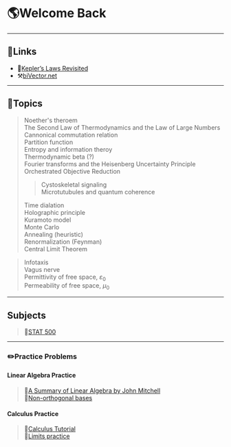 # 🌎Welcome Back

--- 

## 🔗Links
- 📑[Kepler’s Laws Revisited](https://quantumredpill.wordpress.com/2013/01/19/keplers-laws-revisited/)   
- ⚒️[biVector.net](https://bivector.net/tools.html)

---
## 📔Topics
> Noether's theroem  
> The Second Law of Thermodynamics and the Law of Large Numbers  
> Cannonical commutation relation    
> Partition function  
> Entropy and information theroy  
> Thermodynamic beta (?)  
> Fourier transforms and the Heisenberg Uncertainty Principle  
> Orchestrated Objective Reduction  
>> Cystoskeletal signaling  
>> Microtutubules and quantum coherence    
>> 
> Time dialation  
> Holographic principle  
> Kuramoto model  
> Monte Carlo  
> Annealing (heuristic)  
> Renormalization (Feynman)   
> Central Limit Theorem   


> Infotaxis  
> Vagus nerve  
> Permittivity of free space, $\varepsilon_0$  
> Permeability of free space, $\mu_0$

---
## Subjects
> 🎲[STAT 500](https://online.stat.psu.edu/stat500/)

---
### ✏️Practice Problems
#### Linear Algebra Practice
> 📐[A Summary of Linear Algebra by John Mitchell](https://homepages.rpi.edu/~mitchj/handouts/linalg/)   
> 📐[Non-orthogonal bases](https://cpb-us-w2.wpmucdn.com/sites.gatech.edu/dist/2/436/files/2017/07/12-notes-6250-f16.pdf)  

#### Calculus Practice
> 📘[Calculus Tutorial](https://matthew-brett.github.io/teaching/vector_projection.html)   
> 🔰[Limits practice](https://tutorial.math.lamar.edu/Problems/CalcI/ComputingLimits.aspx)

<!---
sofiascriber/sofiascriber is a ✨ super special ✨ repository because its `README.md` (this file) appears on your GitHub profile.
You can click the Preview link to take a look at your changes.
--->
